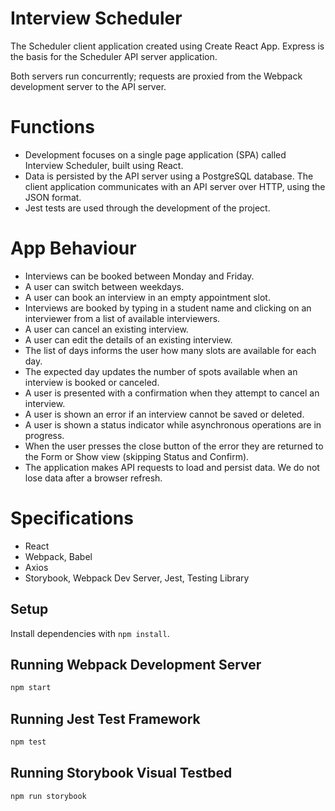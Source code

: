 # Interview Scheduler

The Scheduler client application created using Create React App. Express is the basis for the Scheduler API server application.

Both servers run concurrently; requests are proxied from the Webpack development server to the API server.

# Functions

- Development focuses on a single page application (SPA) called Interview Scheduler, built using React.
- Data is persisted by the API server using a PostgreSQL database.
  The client application communicates with an API server over HTTP, using the JSON format.
- Jest tests are used through the development of the project.

# App Behaviour

- Interviews can be booked between Monday and Friday.
- A user can switch between weekdays.
- A user can book an interview in an empty appointment slot.
- Interviews are booked by typing in a student name and clicking on an interviewer from a list of available interviewers.
- A user can cancel an existing interview.
- A user can edit the details of an existing interview.
- The list of days informs the user how many slots are available for each day.
- The expected day updates the number of spots available when an interview is booked or canceled.
- A user is presented with a confirmation when they attempt to cancel an interview.
- A user is shown an error if an interview cannot be saved or deleted.
- A user is shown a status indicator while asynchronous operations are in progress.
- When the user presses the close button of the error they are returned to the Form or Show view (skipping Status and Confirm).
- The application makes API requests to load and persist data. We do not lose data after a browser refresh.

# Specifications

- React
- Webpack, Babel
- Axios
- Storybook, Webpack Dev Server, Jest, Testing Library

## Setup

Install dependencies with `npm install`.

## Running Webpack Development Server

```sh
npm start
```

## Running Jest Test Framework

```sh
npm test
```

## Running Storybook Visual Testbed

```sh
npm run storybook
```
